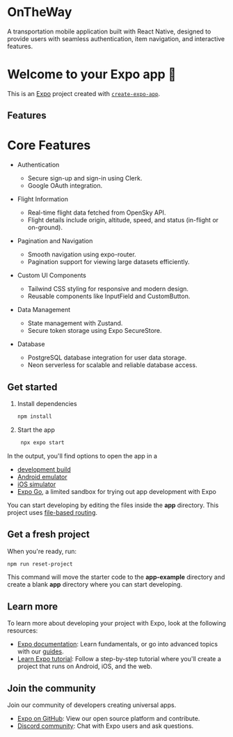 # OnTheWay
A transportation mobile application built with React Native, designed to provide users with seamless authentication, item navigation, and interactive features.

# Welcome to your Expo app 👋

This is an [Expo](https://expo.dev) project created with [`create-expo-app`](https://www.npmjs.com/package/create-expo-app).


## Features

# Core Features

* Authentication
  * Secure sign-up and sign-in using Clerk.
  * Google OAuth integration.

* Flight Information
  * Real-time flight data fetched from OpenSky API.
  * Flight details include origin, altitude, speed, and status (in-flight or on-ground).

* Pagination and Navigation
  * Smooth navigation using expo-router.
  * Pagination support for viewing large datasets efficiently.

* Custom UI Components
  * Tailwind CSS styling for responsive and modern design.
  * Reusable components like InputField and CustomButton.
  
* Data Management
  * State management with Zustand.
  * Secure token storage using Expo SecureStore.

* Database
  * PostgreSQL database integration for user data storage.
  * Neon serverless for scalable and reliable database access.


## Get started

1. Install dependencies

   ```bash
   npm install
   ```

2. Start the app

   ```bash
    npx expo start
   ```

In the output, you'll find options to open the app in a

- [development build](https://docs.expo.dev/develop/development-builds/introduction/)
- [Android emulator](https://docs.expo.dev/workflow/android-studio-emulator/)
- [iOS simulator](https://docs.expo.dev/workflow/ios-simulator/)
- [Expo Go](https://expo.dev/go), a limited sandbox for trying out app development with Expo

You can start developing by editing the files inside the **app** directory. This project uses [file-based routing](https://docs.expo.dev/router/introduction).

## Get a fresh project

When you're ready, run:

```bash
npm run reset-project
```

This command will move the starter code to the **app-example** directory and create a blank **app** directory where you can start developing.

## Learn more

To learn more about developing your project with Expo, look at the following resources:

- [Expo documentation](https://docs.expo.dev/): Learn fundamentals, or go into advanced topics with our [guides](https://docs.expo.dev/guides).
- [Learn Expo tutorial](https://docs.expo.dev/tutorial/introduction/): Follow a step-by-step tutorial where you'll create a project that runs on Android, iOS, and the web.

## Join the community

Join our community of developers creating universal apps.

- [Expo on GitHub](https://github.com/expo/expo): View our open source platform and contribute.
- [Discord community](https://chat.expo.dev): Chat with Expo users and ask questions.

